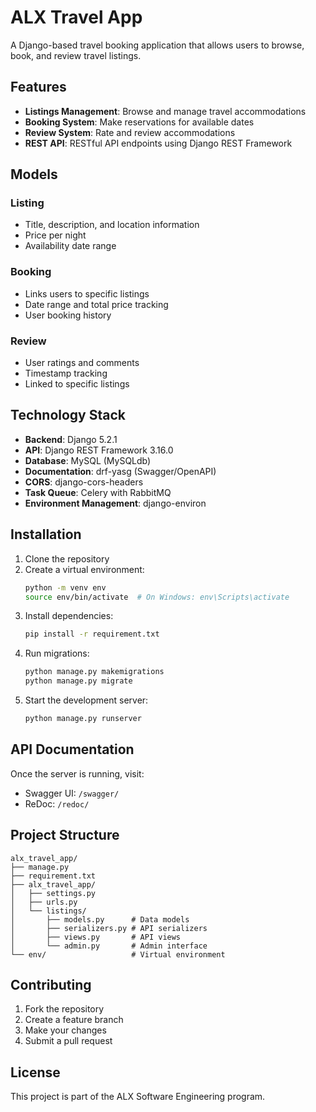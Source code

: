 # ALX Travel App

A Django-based travel booking application that allows users to browse, book, and review travel listings.

## Features

- **Listings Management**: Browse and manage travel accommodations
- **Booking System**: Make reservations for available dates
- **Review System**: Rate and review accommodations
- **REST API**: RESTful API endpoints using Django REST Framework

## Models

### Listing
- Title, description, and location information
- Price per night
- Availability date range

### Booking
- Links users to specific listings
- Date range and total price tracking
- User booking history

### Review
- User ratings and comments
- Timestamp tracking
- Linked to specific listings

## Technology Stack

- **Backend**: Django 5.2.1
- **API**: Django REST Framework 3.16.0
- **Database**: MySQL (MySQLdb)
- **Documentation**: drf-yasg (Swagger/OpenAPI)
- **CORS**: django-cors-headers
- **Task Queue**: Celery with RabbitMQ
- **Environment Management**: django-environ

## Installation

1. Clone the repository
2. Create a virtual environment:
   ```bash
   python -m venv env
   source env/bin/activate  # On Windows: env\Scripts\activate
   ```
3. Install dependencies:
   ```bash
   pip install -r requirement.txt
   ```
4. Run migrations:
   ```bash
   python manage.py makemigrations
   python manage.py migrate
   ```
5. Start the development server:
   ```bash
   python manage.py runserver
   ```

## API Documentation

Once the server is running, visit:
- Swagger UI: `/swagger/`
- ReDoc: `/redoc/`

## Project Structure

```
alx_travel_app/
├── manage.py
├── requirement.txt
├── alx_travel_app/
│   ├── settings.py
│   ├── urls.py
│   └── listings/
│       ├── models.py      # Data models
│       ├── serializers.py # API serializers
│       ├── views.py       # API views
│       └── admin.py       # Admin interface
└── env/                   # Virtual environment
```

## Contributing

1. Fork the repository
2. Create a feature branch
3. Make your changes
4. Submit a pull request

## License

This project is part of the ALX Software Engineering program.